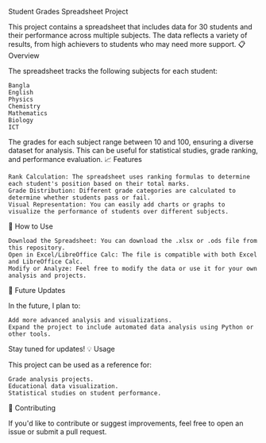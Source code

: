 Student Grades Spreadsheet Project

This project contains a spreadsheet that includes data for 30 students and their performance across multiple subjects. The data reflects a variety of results, from high achievers to students who may need more support.
📋 Overview

The spreadsheet tracks the following subjects for each student:

    Bangla
    English
    Physics
    Chemistry
    Mathematics
    Biology
    ICT

The grades for each subject range between 10 and 100, ensuring a diverse dataset for analysis. This can be useful for statistical studies, grade ranking, and performance evaluation.
📈 Features

    Rank Calculation: The spreadsheet uses ranking formulas to determine each student's position based on their total marks.
    Grade Distribution: Different grade categories are calculated to determine whether students pass or fail.
    Visual Representation: You can easily add charts or graphs to visualize the performance of students over different subjects.

📝 How to Use

    Download the Spreadsheet: You can download the .xlsx or .ods file from this repository.
    Open in Excel/LibreOffice Calc: The file is compatible with both Excel and LibreOffice Calc.
    Modify or Analyze: Feel free to modify the data or use it for your own analysis and projects.

🚀 Future Updates

In the future, I plan to:

    Add more advanced analysis and visualizations.
    Expand the project to include automated data analysis using Python or other tools.

Stay tuned for updates!
💡 Usage

This project can be used as a reference for:

    Grade analysis projects.
    Educational data visualization.
    Statistical studies on student performance.

🤝 Contributing

If you'd like to contribute or suggest improvements, feel free to open an issue or submit a pull request.
